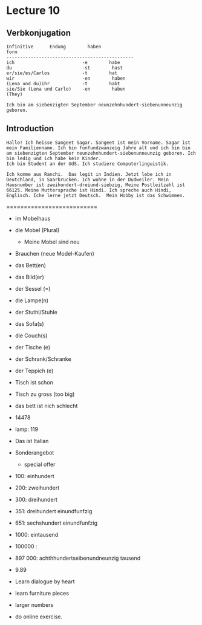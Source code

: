 # Lecture 10

## Verbkonjugation
```
Infinitive      Endung        haben
form
-----------------------------------------------
ich                         -e        habe
du                          -st        hast
er/sie/es/Carlos            -t        hat
wir                         -en        haben
(Lena und du)ihr            -t        habt
sie/Sie (Lena und Carlo)    -en        haben
(They)
```
```
Ich bin am siebenzigten September neunzehnhundert-siebenunneunzig geboren.
```

## Introduction
```
Hallo! Ich heisse Sangeet Sagar. Sangeet ist mein Vorname. Sagar ist mein Familienname. Ich bin funfundzwanzeig Jahre alt und ich bin bin am siebenzigten September neunzehnhundert-siebenunneunzig geboren. Ich bin ledig und ich habe kein Kinder.
Ich bin Student an der UdS. Ich studiere Computerlinguistik.

Ich komme aus Ranchi.  Das legit in Indien. Jetzt lebe ich in Deutchland, in Saarbrucken. Ich wohne in der Dudweiler. Mein Hausnumber ist zweihundert-dreiund-siebzig, Meine Postleitzahl ist 66125. Meine Muttersprache ist Hindi. Ich spreche auch Hindi, Englisch. Iche lerne jetzt Deutsch.  Mein Hobby ist das Schwimmen.
```

==========================

- im Mobelhaus
- die Mobel (Plural)
    - Meine Mobel sind neu
- Brauchen (neue Model-Kaufen)
- das Bett(en)
- das Bild(er)
- der Sessel (=)
- die Lampe(n)
- der Stuthl/Stuhle
- das Sofa(s)
- die Couch(s)
- der Tische (e)
- der Schrank/Schranke
- der Teppich (e)

- Tisch ist schon 
- Tisch zu gross (too big)
- das bett ist nich schlecht

- 14478
- lamp: 119
- Das ist Italian

- Sonderangebot
    - special offer

- 100: einhundert
- 200: zweihundert
- 300: dreihundert
- 351: dreihundert einundfunfzig
- 651: sechshundert einundfunfzig
- 1000: eintausend
- 100000 : 
- 897 000: achthhundertseibenundneunzig tausend
- 9.89

- Learn dialogue by heart
- learn furniture pieces
- larger numbers
- do online exercise.